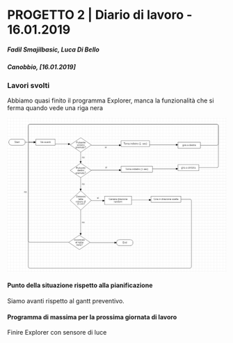 # PROGETTO 2 | Diario di lavoro - 16.01.2019
##### Fadil Smajilbasic, Luca Di Bello
##### Canobbio, [16.01.2019]

### Lavori svolti

Abbiamo quasi finito il programma Explorer, manca la funzionalità che si ferma quando vede una riga nera

![Diagramma di flusso](../Documentazione/img/DiagrammaDiFlussoExplorer.png)

<!-- #### Problemi riscontrati e soluzioni adottate -->

#### Punto della situazione rispetto alla pianificazione
Siamo avanti rispetto al gantt preventivo.

#### Programma di massima per la prossima giornata di lavoro
Finire Explorer con sensore di luce